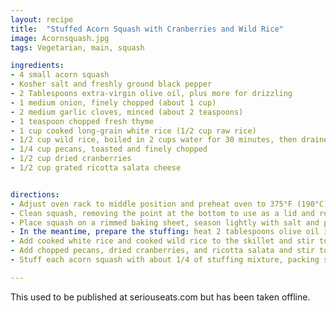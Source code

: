 ```yaml
---
layout: recipe
title:  "Stuffed Acorn Squash with Cranberries and Wild Rice"
image: Acornsquash.jpg
tags: Vegetarian, main, squash

ingredients: 
- 4 small acorn squash
- Kosher salt and freshly ground black pepper
- 2 Tablespoons extra-virgin olive oil, plus more for drizzling
- 1 medium onion, finely chopped (about 1 cup)
- 2 medium garlic cloves, minced (about 2 teaspoons)
- 1 teaspoon chopped fresh thyme
- 1 cup cooked long-grain white rice (1/2 cup raw rice)
- 1/2 cup wild rice, boiled in 2 cups water for 30 minutes, then drained
- 1/4 cup pecans, toasted and finely chopped
- 1/2 cup dried cranberries
- 1/2 cup grated ricotta salata cheese


directions:
- Adjust oven rack to middle position and preheat oven to 375°F (190°C).
- Clean squash, removing the point at the bottom to use as a lid and removing all seeds and fibers.  
- Place squash on a rimmed baking sheet, season lightly with salt and pepper, and drizzle each squash with 1/2 teaspoon olive oil. Bake for 45 minutes, then remove from oven.
- In the meantime, prepare the stuffing: heat 2 tablespoons olive oil in a large cast iron skillet over medium heat until shimmering. Add onion, garlic and thyme and cook, stirring occasionally, until onion sweats but does not brown, about 4 minutes. 
- Add cooked white rice and cooked wild rice to the skillet and stir to combine. 
- Add chopped pecans, dried cranberries, and ricotta salata and stir to combine. Season to taste with salt and pepper.
- Stuff each acorn squash with about 1/4 of stuffing mixture, packing stuffing into squash cavity and mounding it slightly. Drizzle each squash with 1/2 teaspoon olive oil and bake until squash is tender and stuffing browns slightly, about 40 minutes.

---
```

This used to be published at seriouseats.com but has been taken offline.


